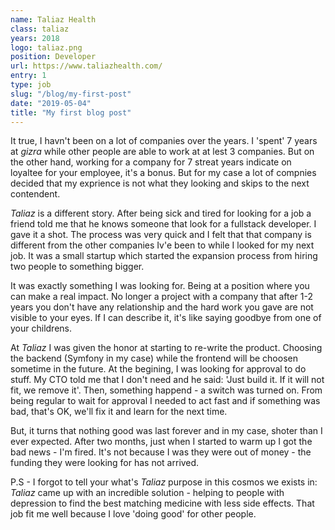 ```yaml
---
name: Taliaz Health
class: taliaz
years: 2018
logo: taliaz.png
position: Developer
url: https://www.taliazhealth.com/
entry: 1
type: job
slug: "/blog/my-first-post"
date: "2019-05-04"
title: "My first blog post"
---
```

It true, I havn't been on a lot of companies over the years. I 'spent' 7 years at _gizra_ while other people are able to work at at lest 3 companies. But on the other hand, working for a company for 7 streat years indicate on loyaltee for your employee, it's a bonus. But for my case a lot of compnies decided that my exprience is not what they looking and skips to the next contendent.

_Taliaz_ is a different story. After being sick and tired for looking for a job a friend told me that he knows someone that look for a fullstack developer. I gave it a shot. The process was very quick and I felt that that company is different from the other companies Iv'e been to while I looked for my next job. It was a small startup which started the expansion process from hiring two people to something bigger.

It was exactly something I was looking for. Being at a position where you can make a real impact. No longer a project with a company that after 1-2 years you don't have any relationship and the hard work you gave are not visible to your eyes. If I can describe it, it's like saying goodbye from one of your childrens.

At _Taliaz_ I was given the honor at starting to re-write the product. Choosing the backend (Symfony in my case) while the frontend will be choosen sometime in the future. At the begining, I was looking for approval to do stuff. My CTO told me that I don't need and he said: 'Just build it. If it will not fit, we remove it'. Then, something happend - a switch was turned on. From being regular to wait for approval I needed to act fast and if something was bad, that's OK, we'll fix it and learn for the next time.

But, it turns that nothing good was last forever and in my case, shoter than I ever expected. After two months, just when I started to warm up I got the bad news - I'm fired. It's not because I was they were out of money - the funding they were looking for has not arrived.

P.S - I forgot to tell your what's _Taliaz_ purpose in this cosmos we exists in: _Taliaz_ came up with an incredible solution - helping to people with depression to find the best matching medicine with less side effects. That job fit me well because I love 'doing good' for other people.
